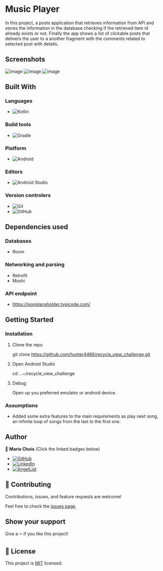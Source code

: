 # Music Player
In this project, a posts application that retrieves information from API and stores the information in the database checking if the retrieved item id already exists or not.
Finally the app shows a list of clickable posts that delivers the user to a another fragment with the comments related to selected post with details.

## Screenshots

![image](./screenshots/Capture1.png)
![image](./screenshots/Capture2.png)
![image](./screenshots/Capture3.png)

## Built With

### Languages
- ![Kotlin](https://img.shields.io/badge/kotlin-%230095D5.svg?style=for-the-badge&logo=kotlin&logoColor=white)

### Build tools
- ![Gradle](https://img.shields.io/badge/Gradle-02303A.svg?style=for-the-badge&logo=Gradle&logoColor=white)

### Platform
- ![Android](https://img.shields.io/badge/Android-3DDC84?style=for-the-badge&logo=android&logoColor=white)

### Editors
- ![Android Studio](https://img.shields.io/badge/Android%20Studio-3DDC84.svg?style=for-the-badge&logo=android-studio&logoColor=white)

### Version controlers
- ![Git](https://img.shields.io/badge/git-%23F05033.svg?style=for-the-badge&logo=git&logoColor=white)
- ![GitHub](https://img.shields.io/badge/github-%23121011.svg?style=for-the-badge&logo=github&logoColor=white)

## Dependencies used
### Databases
- Room

### Networking and parsing
- Retrofit
- Moshi

### API endpoint 
- https://jsonplaceholder.typicode.com/

## Getting Started

### Installation

1. Clone the repo

   git clone https://github.com/hunter4466/recycle_view_challenge.git

2. Open Android Studio

   cd ...~/recycle_view_challenge

3. Debug

   Open up you preferred emulator or android device.

### Assumptions

- Added some extra features to the main requirements as play next song, an infinite loop of songs from the last to the first one.

## Author

👤 **Mario Chois**
(Click the linked badges below)
- [![GitHub](https://img.shields.io/badge/github-%23121011.svg?style=for-the-badge&logo=github&logoColor=white)](https://github.com/hunter4466/)
- [![LinkedIn](https://img.shields.io/badge/linkedin-%230077B5.svg?style=for-the-badge&logo=linkedin&logoColor=white)](https://www.linkedin.com/in/mario-chois-5a13b6b6/)
- [![AngelList](https://img.shields.io/badge/AngelList-%23D4D4D4.svg?style=for-the-badge&logo=AngelList&logoColor=black)](https://angel.co/u/mario-chois)


## 🤝 Contributing

Contributions, issues, and feature requests are welcome!

Feel free to check the [issues page](https://github.com/hunter4466/recycle_view_challenge/issues).

## Show your support

Give a ⭐️ if you like this project!

## 📝 License

This project is [MIT](./LICENSE) licensed.
